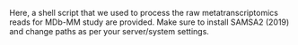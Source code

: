 Here, a shell script that we used to process the raw metatranscriptomics reads for MDb-MM study are provided. Make sure to install SAMSA2 (2019) and change paths as per your server/system settings. 
